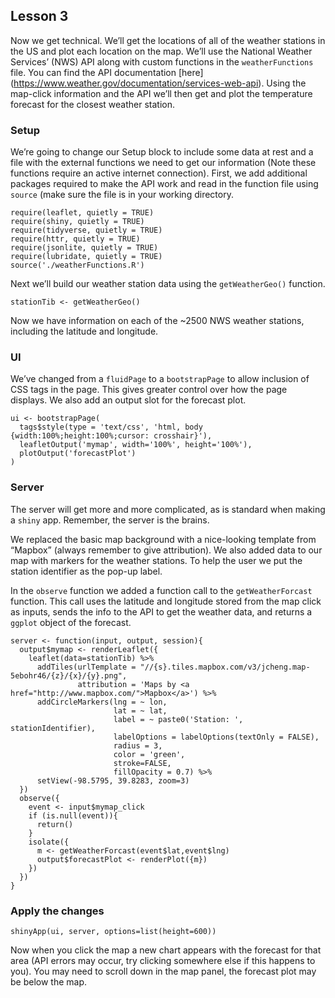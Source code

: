 Lesson 3
--------

Now we get technical. We’ll get the locations of all of the weather
stations in the US and plot each location on the map. We’ll use the
National Weather Services’ (NWS) API along with custom functions in the
`weatherFunctions` file. You can find the API documentation \[here\]
(<a href="https://www.weather.gov/documentation/services-web-api" class="uri">https://www.weather.gov/documentation/services-web-api</a>).
Using the map-click information and the API we’ll then get and plot the
temperature forecast for the closest weather station.

### Setup

We’re going to change our Setup block to include some data at rest and a
file with the external functions we need to get our information (Note
these functions require an active internet connection). First, we add
additional packages required to make the API work and read in the
function file using `source` (make sure the file is in your working
directory.

    require(leaflet, quietly = TRUE)
    require(shiny, quietly = TRUE)
    require(tidyverse, quietly = TRUE)
    require(httr, quietly = TRUE)
    require(jsonlite, quietly = TRUE)
    require(lubridate, quietly = TRUE)
    source('./weatherFunctions.R')

Next we’ll build our weather station data using the `getWeatherGeo()`
function.

    stationTib <- getWeatherGeo()

Now we have information on each of the ~2500 NWS weather stations,
including the latitude and longitude.

### UI

We’ve changed from a `fluidPage` to a `bootstrapPage` to allow inclusion
of CSS tags in the page. This gives greater control over how the page
displays. We also add an output slot for the forecast plot.

    ui <- bootstrapPage(
      tags$style(type = 'text/css', 'html, body {width:100%;height:100%;cursor: crosshair}'),
      leafletOutput('mymap', width='100%', height='100%'),
      plotOutput('forecastPlot')
    )

### Server

The server will get more and more complicated, as is standard when
making a `shiny` app. Remember, the server is the brains.

We replaced the basic map background with a nice-looking template from
“Mapbox” (always remember to give attribution). We also added data to
our map with markers for the weather stations. To help the user we put
the station identifier as the pop-up label.

In the `observe` function we added a function call to the
`getWeatherForcast` function. This call uses the latitude and longitude
stored from the map click as inputs, sends the info to the API to get
the weather data, and returns a `ggplot` object of the forecast.

    server <- function(input, output, session){
      output$mymap <- renderLeaflet({
        leaflet(data=stationTib) %>% 
          addTiles(urlTemplate = "//{s}.tiles.mapbox.com/v3/jcheng.map-5ebohr46/{z}/{x}/{y}.png",
                   attribution = 'Maps by <a href="http://www.mapbox.com/">Mapbox</a>') %>% 
          addCircleMarkers(lng = ~ lon,
                           lat = ~ lat,
                           label = ~ paste0('Station: ', stationIdentifier),
                           labelOptions = labelOptions(textOnly = FALSE),
                           radius = 3,
                           color = 'green',
                           stroke=FALSE,
                           fillOpacity = 0.7) %>% 
          setView(-98.5795, 39.8283, zoom=3)
      })
      observe({
        event <- input$mymap_click
        if (is.null(event)){
          return()
        }
        isolate({
          m <- getWeatherForcast(event$lat,event$lng)
          output$forecastPlot <- renderPlot({m})
        })
      })
    }

### Apply the changes

    shinyApp(ui, server, options=list(height=600))

Now when you click the map a new chart appears with the forecast for
that area (API errors may occur, try clicking somewhere else if this
happens to you). You may need to scroll down in the map panel, the
forecast plot may be below the map.
